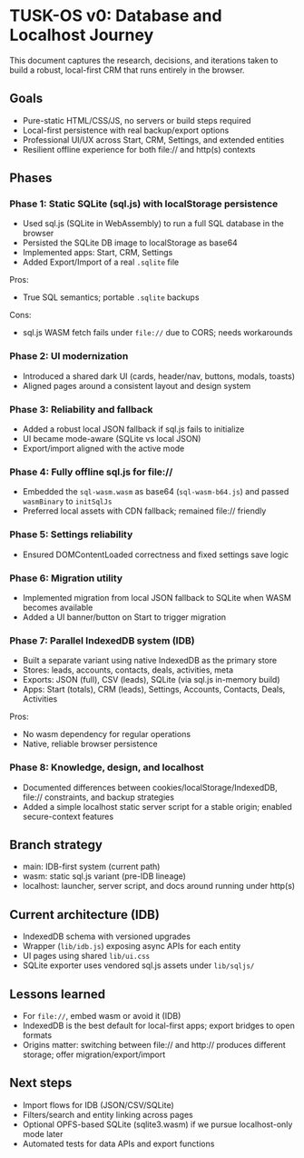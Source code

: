 # TUSK-OS v0: Database and Localhost Journey

This document captures the research, decisions, and iterations taken to build a robust, local-first CRM that runs entirely in the browser.

## Goals
- Pure-static HTML/CSS/JS, no servers or build steps required
- Local-first persistence with real backup/export options
- Professional UI/UX across Start, CRM, Settings, and extended entities
- Resilient offline experience for both file:// and http(s) contexts

## Phases

### Phase 1: Static SQLite (sql.js) with localStorage persistence
- Used sql.js (SQLite in WebAssembly) to run a full SQL database in the browser
- Persisted the SQLite DB image to localStorage as base64
- Implemented apps: Start, CRM, Settings
- Added Export/Import of a real `.sqlite` file

Pros:
- True SQL semantics; portable `.sqlite` backups

Cons:
- sql.js WASM fetch fails under `file://` due to CORS; needs workarounds

### Phase 2: UI modernization
- Introduced a shared dark UI (cards, header/nav, buttons, modals, toasts)
- Aligned pages around a consistent layout and design system

### Phase 3: Reliability and fallback
- Added a robust local JSON fallback if sql.js fails to initialize
- UI became mode-aware (SQLite vs local JSON)
- Export/import aligned with the active mode

### Phase 4: Fully offline sql.js for file://
- Embedded the `sql-wasm.wasm` as base64 (`sql-wasm-b64.js`) and passed `wasmBinary` to `initSqlJs`
- Preferred local assets with CDN fallback; remained file:// friendly

### Phase 5: Settings reliability
- Ensured DOMContentLoaded correctness and fixed settings save logic

### Phase 6: Migration utility
- Implemented migration from local JSON fallback to SQLite when WASM becomes available
- Added a UI banner/button on Start to trigger migration

### Phase 7: Parallel IndexedDB system (IDB)
- Built a separate variant using native IndexedDB as the primary store
- Stores: leads, accounts, contacts, deals, activities, meta
- Exports: JSON (full), CSV (leads), SQLite (via sql.js in-memory build)
- Apps: Start (totals), CRM (leads), Settings, Accounts, Contacts, Deals, Activities

Pros:
- No wasm dependency for regular operations
- Native, reliable browser persistence

### Phase 8: Knowledge, design, and localhost
- Documented differences between cookies/localStorage/IndexedDB, file:// constraints, and backup strategies
- Added a simple localhost static server script for a stable origin; enabled secure-context features

## Branch strategy
- main: IDB-first system (current path)
- wasm: static sql.js variant (pre-IDB lineage)
- localhost: launcher, server script, and docs around running under http(s)

## Current architecture (IDB)
- IndexedDB schema with versioned upgrades
- Wrapper (`lib/idb.js`) exposing async APIs for each entity
- UI pages using shared `lib/ui.css`
- SQLite exporter uses vendored sql.js assets under `lib/sqljs/`

## Lessons learned
- For `file://`, embed wasm or avoid it (IDB)
- IndexedDB is the best default for local-first apps; export bridges to open formats
- Origins matter: switching between file:// and http:// produces different storage; offer migration/export/import

## Next steps
- Import flows for IDB (JSON/CSV/SQLite)
- Filters/search and entity linking across pages
- Optional OPFS-based SQLite (sqlite3.wasm) if we pursue localhost-only mode later
- Automated tests for data APIs and export functions
